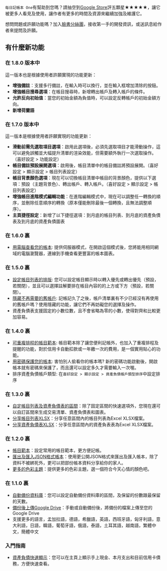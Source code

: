 `每日記帳本 One`有幫助到您嗎？請抽空到[Google Store](https://play.google.com/store/apps/details?id=com.colaorange.dailymoneyone)評五顆星★★★★★，讓它被更多人看見及使用，讓作者有更多的時間及資源來繼續加強及維護它。

想問問題或許願功能嗎？加入[臉書分絲團](https://www.facebook.com/colaorange.daily.money)，接收第一手的開發資訊，或送訊息給作者來提問及許願。

## 有什麼新功能

### 在 1.8.0 版本中
這一版本也是根據使用者許願實現的功能更新：
* **增強備註**：支援多行備註，在輸入時可以換行，並在輸入框增加清除的按鈕。
* **增強帳目搜尋選項**：在帳目搜尋時，新增轉出帳戶及轉入帳戶的條件。
* **允許反向初始值**：當您的初始金額為負值時，可以設定反轉帳戶的初始金額方向。
* **新增荷蘭語**

### 在 1.7.0 版本中
這一版本是根據使用者許願實現的功能更新：
* **滑動前需先選取項目選項**：啟用此選項後，必須先選取項目才能滑動操作，這可以避免誤觸並大幅提升清單的渲染效能，但需要額外執行一次選取操作。（喜好設定 > 功能設定）
* **帳目備註預設展開選項**：啟用後，帳目清單中的帳目備註將預設展開。（喜好設定 > 顯示設定 > 帳目列表設定）
* **帳目背景顏色選項**：現在可以切換帳目清單中帳目的背景顏色，提供以下選項：預設（主題背景色）、轉出帳戶、轉入帳戶。（喜好設定 > 顯示設定 > 帳目列表設定）
* **增強帳目進階模式編輯功能**：在進階編輯模式中，現在可以調整任一轉換的順序，並刪除任意順序的轉換（原本僅能刪除最後一個轉換，且無法調整順序）。
* **主頁捷徑設定**：新增了以下捷徑選項：到月底的帳目列表、到月底的資產負債表及到月底的資產負債圖表

### 在 1.6.0 裏
* [用電腦查看您的帳本](https://youtu.be/Ag8cqg9gzi0): 提供伺服器模式，在開啟這個模式後，您將能用相同網域的電腦瀏覽器，連線到手機查看更豐富的帳本圖表。

### 在 1.5.0 裏
* [設定帳目列表的排版](https://youtu.be/TzQj2pY6sWs): 您可以設定帳目顯示時以轉入優先或轉出優先（預設，若關閉），並且可以選擇註解要排在帳目內容的的上方或下方（預設，若關閉）。
* [隱藏不再需要的舊帳戶](https://youtu.be/nKq7Mh_2nQA): 記帳記久了之後，帳戶清單裏有不少已經沒有再使用的舊帳戶嗎？使用隱藏的功能，讓它們不再妨礙您的選擇及操作。
* 資產負債表支援固定的小數位數，且不會省略為零的小數，使得對齊和比較更加容易。

### 在 1.4.0 裏
 * [可重複排程的帳目範本](https://youtu.be/TzQj2pY6sWs): 帳目範本除了讓您便利記帳外，也加入了重複排程及提醒的功能，對於信用卡自動扣款或一年繳一次的費用，是一個實用貼心的功能。
 * [用密碼保護您的帳本](https://youtu.be/peoYqNG_4pk): 害怕別人偷看你的帳本嗎? 新的密碼功能啟動後，開啟帳本就有密碼來保護了，而且還可以設定多久才需要輸入一次喔。
 * 排序資產負債帳戶類型: 在`喜好設定 > 顯示設定 > 資產負債帳戶類型排序`中設定排序

### 在 1.3.0 裏
 * [自定帳目列表及資產負債表的區間](https://youtu.be/O7EcLN82qIU)：除了固定區間的快速選項外，您現在還可以自訂區間來生成交易清單、資產負債表和圖表。
 * [分享帳目列表XLSX](https://youtu.be/Bf7j39fsCSc)：分享任意區間內的帳目列表為Excel XLSX檔案。
 * [分享資產負債表XLSX](https://youtu.be/kpxJxNsButA)：分享任意區間內的資產負表表為Excel XLSX檔案。
 
### 在 1.2.0 裏
 * [帳目範本](https://youtu.be/CtfJ5BecZfY)：設定常用的帳目範本，更方便記帳。
 * [匯出及匯入JSON格式帳本](https://youtu.be/bHGEH7zcj78)：使用更公開JSON格式來匯出及匯入帳本，除了資料不被綁死外，更可以把部份帳本資料分享給你的家人。
 * [更多的色彩主題](https://youtu.be/3Yw7m2AOvfc)：提供更多的色彩主題，選一個符合今天心情的顏色吧。

### 在 1.1.0 裏
 * [自動備份資料庫](https://youtube.com/shorts/dWePWDncx0k)：您可以設定自動備份資料庫的區間，及保留的份數跟最保留的天數。
 * [備份後上傳Google Drive](https://youtu.be/hOJdtKElLuw)：手動或自動備份後，將備份的檔案上傳至您的Google Drive
 * 支援更多的語言，孟加拉語，德語，希臘語，英語，西班牙語，匈牙利語，意大利語，日語，韓語，葡萄牙語，俄語，泰語，土耳其語，越南語，繁體中文，簡體中文

### 入門指南
 * [資產負債快速顯示](https://youtu.be/66tJxSrI_vQ)：您可以在主頁上顯示手上現金、本月支出和目前信用卡債務，方便快速查看。